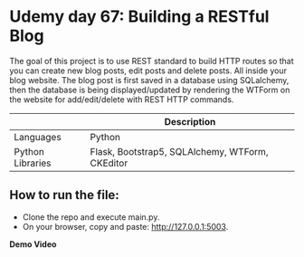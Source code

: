 # Udemy day 67: Building a RESTful Blog 
The goal of this project is to use REST standard to build HTTP routes so that you can create new blog posts, edit posts and delete posts. All inside your blog website.
The blog post is first saved in a database using SQLalchemy, then the database is being displayed/updated by rendering the WTForm on the website for add/edit/delete with REST HTTP commands. 

|  | Description |
| ----------- | ----------- |
| Languages | Python |
| Python Libraries | Flask, Bootstrap5, SQLAlchemy, WTForm, CKEditor |


How to run the file:
-
- Clone the repo and execute main.py.
- On your browser, copy and paste: http://127.0.0.1:5003.

**Demo Video**
